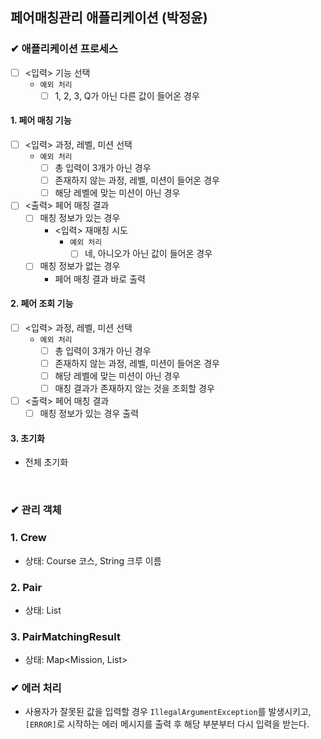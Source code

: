 ## 페어매칭관리 애플리케이션 (박정윤)

### ✔ 애플리케이션 프로세스

- [ ] <입력> 기능 선택
    - `예외 처리`
        - [ ] 1, 2, 3, Q가 아닌 다른 값이 들어온 경우

#### 1. 페어 매칭 기능

- [ ] <입력> 과정, 레벨, 미션 선택
    - `예외 처리`
        - [ ] 총 입력이 3개가 아닌 경우
        - [ ] 존재하지 않는 과정, 레벨, 미션이 들어온 경우
        - [ ] 해당 레벨에 맞는 미션이 아닌 경우
- [ ] <출력> 페어 매칭 결과
    - [ ] 매칭 정보가 있는 경우
        - <입력> 재매칭 시도
            - `예외 처리`
                - [ ] 네, 아니오가 아닌 값이 들어온 경우
    - [ ] 매칭 정보가 없는 경우
        - 페어 매칭 결과 바로 출력

#### 2. 페어 조회 기능

- [ ] <입력> 과정, 레벨, 미션 선택
    - `예외 처리`
        - [ ] 총 입력이 3개가 아닌 경우
        - [ ] 존재하지 않는 과정, 레벨, 미션이 들어온 경우
        - [ ] 해당 레벨에 맞는 미션이 아닌 경우
        - [ ] 매칭 결과가 존재하지 않는 것을 조회할 경우
- [ ] <출력> 페어 매칭 결과
    - [ ] 매칭 정보가 있는 경우 출력

#### 3. 초기화
- 전체 초기화

<br>

### ✔ 관리 객체

### 1. Crew
- 상태: Course 코스, String 크루 이름

### 2. Pair
- 상태: List<Crew>

### 3. PairMatchingResult
- 상태: Map<Mission, List<Pair>>


### ✔ 에러 처리

- 사용자가 잘못된 값을 입력할 경우 `IllegalArgumentException`를 발생시키고, `[ERROR]`로 시작하는 에러 메시지를 출력 후 해당 부분부터 다시 입력을 받는다.